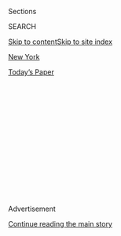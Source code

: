 <div id="app">

<div>

<div>

<div>

<div class="NYTAppHideMasthead css-1q2w90k e1suatyy0">

<div class="section css-ui9rw0 e1suatyy2">

<div class="css-eph4ug er09x8g0">

<div class="css-6n7j50">

</div>

<span class="css-1dv1kvn">Sections</span>

<div class="css-10488qs">

<span class="css-1dv1kvn">SEARCH</span>

</div>

[Skip to content](#site-content)[Skip to site index](#site-index)

</div>

<div id="masthead-section-label" class="css-1wr3we4 eaxe0e00">

[New
York](https://www.nytimes3xbfgragh.onion/section/nyregion)

</div>

<div class="css-10698na e1huz5gh0">

</div>

</div>

<div id="masthead-bar-one" class="section hasLinks css-15hmgas e1csuq9d3">

<div class="css-uqyvli e1csuq9d0">

</div>

<div class="css-1uqjmks e1csuq9d1">

</div>

<div class="css-9e9ivx">

[](https://myaccount.nytimes3xbfgragh.onion/auth/login?response_type=cookie&client_id=vi)

</div>

<div class="css-1bvtpon e1csuq9d2">

[Today’s
Paper](https://www.nytimes3xbfgragh.onion/section/todayspaper)

</div>

</div>

</div>

</div>

<div data-aria-hidden="false">

<div id="site-content" data-role="main">

<div>

<div class="css-1aor85t" style="opacity:0.000000001;z-index:-1;visibility:hidden">

<div class="css-1hqnpie">

<div class="css-epjblv">

<span class="css-17xtcya">[New
York](/section/nyregion)</span><span class="css-x15j1o">|</span><span class="css-fwqvlz">One-Third
of New York’s Small Businesses May Be Gone
Forever</span>

</div>

<div class="css-k008qs">

<div class="css-1iwv8en">

<span class="css-18z7m18"></span>

<div>

</div>

</div>

<span class="css-1n6z4y">https://nyti.ms/2D4c54Z</span>

<div class="css-1705lsu">

<div class="css-4xjgmj">

<div class="css-4skfbu" data-role="toolbar" data-aria-label="Social Media Share buttons, Save button, and Comments Panel with current comment count" data-testid="share-tools">

  - 
  - 
  - 
  - 
    
    <div class="css-6n7j50">
    
    </div>

  - 
  - 

</div>

</div>

</div>

</div>

</div>

</div>

<div id="NYT_TOP_BANNER_REGION" class="css-13pd83m">

</div>

<div id="top-wrapper" class="css-1sy8kpn">

<div id="top-slug" class="css-l9onyx">

Advertisement

</div>

[Continue reading the main
story](#after-top)

<div class="ad top-wrapper" style="text-align:center;height:100%;display:block;min-height:250px">

<div id="top" class="place-ad" data-position="top" data-size-key="top">

</div>

</div>

<div id="after-top">

</div>

</div>

<div>

<div id="sponsor-wrapper" class="css-1hyfx7x">

<div id="sponsor-slug" class="css-19vbshk">

Supported by

</div>

[Continue reading the main
story](#after-sponsor)

<div id="sponsor" class="ad sponsor-wrapper" style="text-align:center;height:100%;display:block">

</div>

<div id="after-sponsor">

</div>

</div>

<div class="css-186x18t">

</div>

<div class="css-1vkm6nb ehdk2mb0">

# One-Third of New York’s Small Businesses May Be Gone Forever

</div>

Small-business owners said they have exhausted federal and local
assistance and see no end in sight after months of sharp revenue drops.
Now, many are closing their shops and restaurants for good.

<div class="css-79elbk" data-testid="photoviewer-wrapper">

<div class="css-z3e15g" data-testid="photoviewer-wrapper-hidden">

</div>

<div class="css-1a48zt4 ehw59r15" data-testid="photoviewer-children">

![<span class="css-16f3y1r e13ogyst0" data-aria-hidden="true">William
Garfield, the owner of Glady’s, a Caribbean restaurant in Brooklyn, said
he decided to close after his landlord told him he would need to start
paying his full monthly
rent.</span><span class="css-cnj6d5 e1z0qqy90" itemprop="copyrightHolder"><span class="css-1ly73wi e1tej78p0">Credit...</span><span><span>Amr
Alfiky/The New York
Times</span></span></span>](https://static01.graylady3jvrrxbe.onion/images/2020/07/27/nyregion/00nyvirus-smallbusiness/00nyvirus-smallbusiness-articleLarge-v3.jpg?quality=75&auto=webp&disable=upscale)

</div>

</div>

<div class="css-18e8msd">

<div class="css-vp77d3 epjyd6m0">

<div class="css-hus3qt ey68jwv0" data-aria-hidden="true">

[![Matthew
Haag](https://static01.graylady3jvrrxbe.onion/images/2018/06/14/multimedia/author-matthew-haag/author-matthew-haag-thumbLarge.jpg
"Matthew Haag")](https://www.nytimes3xbfgragh.onion/by/matthew-haag)

</div>

<div class="css-1baulvz">

By [<span class="css-1baulvz last-byline" itemprop="name">Matthew
Haag</span>](https://www.nytimes3xbfgragh.onion/by/matthew-haag)

</div>

</div>

  - 
    
    <div class="css-ld3wwf e16638kd2">
    
    Published Aug. 3, 2020Updated Aug. 4, 2020,
    <span class="css-epvm6">12:05 a.m.
    ET</span>
    
    </div>

  - 
    
    <div class="css-4xjgmj">
    
    <div class="css-pvvomx" data-role="toolbar" data-aria-label="Social Media Share buttons, Save button, and Comments Panel with current comment count" data-testid="share-tools">
    
      - 
      - 
      - 
      - 
        
        <div class="css-6n7j50">
        
        </div>
    
      - 
      - 
    
    </div>
    
    </div>

</div>

</div>

<div class="section meteredContent css-1r7ky0e" name="articleBody" itemprop="articleBody">

<div class="css-1fanzo5 StoryBodyCompanionColumn">

<div class="css-53u6y8">

In early March, Glady’s, a Caribbean restaurant in Brooklyn, was
bringing in about $35,000 a week in revenue. The Bank Street Bookstore,
a 50-year-old children’s shop in Manhattan, was preparing for busy
spring and summer shopping seasons. And Busy Bodies, a play space for
children in Brooklyn, had just wrapped up months of packed classes with
long waiting lists.

Five months later, those once prosperous businesses have evaporated.
Glady’s and Busy Bodies are closed for good and Bank Street, one of the
city’s last children’s bookstores, will shut down permanently in August.

The three are victims of the economic destruction that threatens to
derail New York City’s recovery from the financial collapse triggered by
the coronavirus pandemic.

An expanding universe of distinctive small businesses — from coffee
shops to dry cleaners to hardware stores — that give New York’s
neighborhoods their unique personalities and are key to the city’s
economy are starting to topple.

</div>

</div>

<div class="css-1fanzo5 StoryBodyCompanionColumn">

<div class="css-53u6y8">

More than 2,800 businesses in New York City have permanently closed
since March 1, according to data from Yelp, the business listing and
review site, a higher number than in any other large American city.

About half the closings have been in Manhattan, where office buildings
have been hollowed out, its wealthier residents have left for second
homes and tourists have stayed away.

When the pandemic eventually subsides, roughly one-third of the city’s
240,000 small businesses may never reopen, [according to a
report](https://pfnyc.org/wp-content/uploads/2020/07/actionandcollaboration.pdf)
by the Partnership for New York City, an influential business group. So
far, those businesses have shed 520,000 jobs.

While New York is home to more Fortune 500 headquarters than any city in
the country, small businesses are the city’s backbone. They represent
roughly 98 percent of the employers in the city and provide jobs to more
than 3 million people, which is about half of its work force, according
to the city.

When New York’s economic lockdown started in March the hope was that the
closing of businesses would be temporary and many could weather the
financial blow.

</div>

</div>

<div class="css-1fanzo5 StoryBodyCompanionColumn">

<div class="css-53u6y8">

But the devastation to small businesses has become both widespread and
permanent as the economy reopens at a slow pace. Emergency federal aid
has failed to provide enough of a cushion, people remain leery of
resuming normal lives and the threat of a second wave of the virus
looms.

The first to fall were businesses, especially retail shops, that
depended on New York City’s massive flow of commuters. And months into
the crisis, established businesses that once seemed invincible,
including some that had ambitious expansion plans, are cratering under a
sustained collapse in consumer spending.

One business that will not reopen is Bank Street Bookstore, a nonprofit
on the Upper West Side run by the Bank Street College of Education. More
than 90 percent of its revenue was in-store sales, mostly to
neighborhood parents, the college’s students and elementary
schoolteachers.

“We had to keep reinventing the business every week to two weeks, based
on new guidelines,” Caitlyn Morrissey, the store’s manager, said about
the past months. “Our cornerstone was in-person sales, not web sales.”

</div>

</div>

<div class="css-79elbk" data-testid="photoviewer-wrapper">

<div class="css-z3e15g" data-testid="photoviewer-wrapper-hidden">

</div>

<div class="css-1a48zt4 ehw59r15" data-testid="photoviewer-children">

![<span class="css-16f3y1r e13ogyst0" data-aria-hidden="true">“Our
cornerstone was in-person sales, not web sales,” said Caitlyn Morrissey,
the manager of Bank Street Bookstore, a children’s book shop that is
closing for
good. </span><span class="css-cnj6d5 e1z0qqy90" itemprop="copyrightHolder"><span class="css-1ly73wi e1tej78p0">Credit...</span><span>Amr
Alfiky/The New York
Times</span></span>](https://static01.graylady3jvrrxbe.onion/images/2020/07/27/nyregion/00nyvirus-smallbusiness-02/00nyvirus-smallbusiness-02-articleLarge.jpg?quality=75&auto=webp&disable=upscale)

</div>

</div>

<div class="css-1fanzo5 StoryBodyCompanionColumn">

<div class="css-53u6y8">

Unlike larger firms, small businesses — bookstores, bodegas, bars,
dental practices, gyms and day care centers — typically do not have the
financial resources to overcome a few rough days or weeks, let alone
months.

There is no clearinghouse for reliable data on the number of small
businesses that have closed in New York or nationwide. The actual number
of permanent closings in New York is probably higher than Yelp’s tally
since it largely focuses on consumer-facing businesses. A small business
is broadly defined by economists as those with under 500 employees.

</div>

</div>

<div class="css-1fanzo5 StoryBodyCompanionColumn">

<div class="css-53u6y8">

From March 1 to the end of April, during the height of the pandemic in
New York City, businesses in the city that use the payment company
Square saw their revenues drop by half, according to an analysis the
company provided to The New York Times. The most significant revenue
declines were in the Bronx and Manhattan, the company said.

As part of a $2.2 trillion emergency aid package adopted in March, the
federal government set aside about $500 billion in small-business loans
to keep workers employed and companies afloat. But business owners said
they have spent all or most of their loans, paying salaries and bills,
including rent.

More help for small businesses is part of negotiations as the Trump
administration and Republicans and Democrats in Congress try to iron out
another rescue package.

While the worst of the pandemic in the United States struck New York
City first, small businesses across the country have been clobbered.

Between early March and early May, [roughly 110,000 small businesses
nationwide](https://www.nytimes3xbfgragh.onion/2020/07/13/business/small-businesses-coronavirus.html)
shut down, according to [researchers at
Harvard](https://www.nber.org/papers/w26989.pdf).

In New York, the restaurant and hospitality industry has been one of the
hardest hit. More than 80 percent of the city’s restaurants and bars did
not pay full rent in June, according to the NYC Hospitality Alliance.

Among those restaurants was Glady’s in Brooklyn. Its revenue plummeted
by two-thirds since March, to about $12,000 per week in June. The
majority of its sales were from tropical rum drinks served through a
side window of the restaurant.

</div>

</div>

<div class="css-1fanzo5 StoryBodyCompanionColumn">

<div class="css-53u6y8">

The owner, William Garfield, said he decided to close in June before
officials started allowing outdoor dining after his landlord said he had
to start paying the full monthly rent, $8,000, starting in July. Mr.
Garfield said the healthy revenue from drink sales was still not enough
to make ends meet.

“We were thriving,” said Mr. Garfield, 32, said about Glady’s business
before March. “I would disagree with the sentiment that if someone had a
thriving business they should be able to survive this.”

Mr. Garfield has another restaurant, Mo’s Original, and a bar next door,
both of which he plans to keep open. His staff among his businesses has
shrunk from 56 to seven.

He has spent almost all of his small-business stimulus loan, known as
Payroll Protection Assistance, about $72,000. His insurance company
denied his business interruption claim, citing New York State’s order
that restaurants were “essential businesses” and could stay open.

“It’s the most frustrating situation because it’s not about passion
anymore or the work you put in or the hours you put in,” he said. “It’s
all about the mitigating circumstances that are out of your control.”

In recent weeks, “For Lease” signs have started to appear on storefronts
on streets throughout New York, evidence that businesses that tried to
ride out the initial months or abruptly shift to new online business
models could no longer survive.

Business owners said they are at a tipping point. They have exhausted
their federal, state and local aid. And while some landlords have
offered breaks on rent, some business owners say others have been less
flexible.

</div>

</div>

<div class="css-1fanzo5 StoryBodyCompanionColumn">

<div class="css-53u6y8">

Owners say they also have to cope with constant uncertainty — not just
the threat of a resurgence of the virus but also having to navigate
shifting reopening plans.

Restaurants in New York City were expecting to restart indoor dining in
July. Owners bought food and supplies for what they thought would be
larger crowds. But days before the restrictions were to be lifted,
officials halted the plans, citing rising cases in other states that had
allowed indoor dining.

Nearly a third of the 2,800 businesses in New York City that have
permanently closed were restaurants, according to Yelp.

The remaining businesses represent a broad swath of the city’s economy,
including small law firms, beauty stores, spas and cleaning companies.

“As a small-business owner, I’m surprised that more businesses have not
closed yet,” said Andrea Dillon, the owner of Busy Bodies, a day care
she opened on Fulton Street in Brooklyn in 2016.

Ms. Dillon said she noticed the ripple effect of the pandemic in late
February, a few weeks before the city shut down. Parents and caregivers
were canceling upcoming birthday parties and classes.

By early March, she realized that her entire business model — in which
up to 70 children and adults cram into a play space with toys and live
music — could not coexist with the coronavirus.

</div>

</div>

<div class="css-1fanzo5 StoryBodyCompanionColumn">

<div class="css-53u6y8">

She asked her landlord for a break on her $6,000 a month rent, but he
refused. Ms. Dillon said she decided in early April to close down.

“The face of New York City storefronts, they will not be forever
changed,” she said. “But they will be changed for the foreseeable
future.”

While her management company did not offer a break on rent, another
landlord, Brian Steinwurtzel, said he was doing just that for some of
his roughly 2,000 tenants in New York City, many of them small
businesses. Mr. Steinwurtzel, the co-chief executive at GFP Real Estate,
said he helped them apply for federal assistance and lowered their rents
while business is down.

“It doesn’t make any sense to kick them out or fight with them as long
as we are all working together,” Mr. Steinwurtzel said. “We believe we
are all in it together, and we all have to help each other out.”

The most vulnerable small businesses in New York City might be those
operated by minority or female owners. [Recent
studies](https://www.nytimes3xbfgragh.onion/2020/05/18/business/minority-businesses-coronavirus-loans.html)
have shown that these [were largely shut
out](https://www.nytimes3xbfgragh.onion/2020/04/10/business/minority-business-coronavirus-loans.html)
of federal aid. There are about 10,500 business that New York City has
certified as minority- or female-owned.

A [survey of such
businesses](https://comptroller.nyc.gov/newsroom/comptroller-stringer-analysis-85-percent-of-m-wbes-report-they-will-be-out-of-business-in-six-months-due-to-economic-distress-of-covid-19-pandemic/)
released by the New York City Comptroller’s Office found that 30 percent
of them believed they were likely to fold within the next 30 days.

Among those businesses is ThroughMyKitchen, a catering and snack company
owned by Evelyn Echevarria. Before March, she derived most of her income
from selling goods at street fairs and catering. Her last event was in
March, catering a 120-person wedding in South Carolina.

</div>

</div>

<div class="css-1fanzo5 StoryBodyCompanionColumn">

<div class="css-53u6y8">

She is surviving on unemployment benefits, but the largest portion of
that, the federal stimulus of $600 per week, expired at the end of July.
She also received $2,000 in assistance from the city.

“It’s been very, very hard,” Ms. Echevarria, 58, said. “The small
businesses won’t be able to survive this. This, to me and many others,
is devastating. It’s devastating.”

Sheelagh McNeill contributed research.

</div>

</div>

</div>

<div>

</div>

<div>

</div>

<div>

</div>

<div>

<div id="bottom-wrapper" class="css-1ede5it">

<div id="bottom-slug" class="css-l9onyx">

Advertisement

</div>

[Continue reading the main
story](#after-bottom)

<div id="bottom" class="ad bottom-wrapper" style="text-align:center;height:100%;display:block;min-height:90px">

</div>

<div id="after-bottom">

</div>

</div>

</div>

</div>

</div>

## Site Index

<div>

</div>

## Site Information Navigation

  - [© <span>2020</span> <span>The New York Times
    Company</span>](https://help.nytimes3xbfgragh.onion/hc/en-us/articles/115014792127-Copyright-notice)

<!-- end list -->

  - [NYTCo](https://www.nytco.com/)
  - [Contact
    Us](https://help.nytimes3xbfgragh.onion/hc/en-us/articles/115015385887-Contact-Us)
  - [Work with us](https://www.nytco.com/careers/)
  - [Advertise](https://nytmediakit.com/)
  - [T Brand Studio](http://www.tbrandstudio.com/)
  - [Your Ad
    Choices](https://www.nytimes3xbfgragh.onion/privacy/cookie-policy#how-do-i-manage-trackers)
  - [Privacy](https://www.nytimes3xbfgragh.onion/privacy)
  - [Terms of
    Service](https://help.nytimes3xbfgragh.onion/hc/en-us/articles/115014893428-Terms-of-service)
  - [Terms of
    Sale](https://help.nytimes3xbfgragh.onion/hc/en-us/articles/115014893968-Terms-of-sale)
  - [Site
    Map](https://spiderbites.nytimes3xbfgragh.onion)
  - [Help](https://help.nytimes3xbfgragh.onion/hc/en-us)
  - [Subscriptions](https://www.nytimes3xbfgragh.onion/subscription?campaignId=37WXW)

</div>

</div>

</div>

</div>
